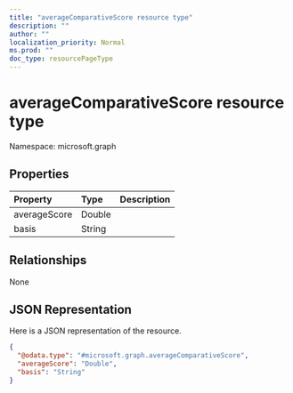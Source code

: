 ```yaml
---
title: "averageComparativeScore resource type"
description: ""
author: ""
localization_priority: Normal
ms.prod: ""
doc_type: resourcePageType
---
```


# averageComparativeScore resource type


Namespace: microsoft.graph



## Properties
|Property|Type|Description|
|:---|:---|:---|
|averageScore|Double||
|basis|String||

## Relationships
None

## JSON Representation
Here is a JSON representation of the resource.
<!-- {
  "blockType": "resource",
  "@odata.type": "microsoft.graph.averageComparativeScore"
}
-->
``` json
{
  "@odata.type": "#microsoft.graph.averageComparativeScore",
  "averageScore": "Double",
  "basis": "String"
}
```

